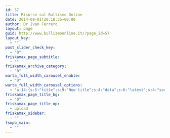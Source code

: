 ```yaml
---
id: 57
title: Risorse sul Bullismo Online
date: 2014-09-01T20:18:35+00:00
author: Dr Ivan Ferrero
layout: page
guid: http://www.bullismoonline.it/?page_id=57
layout_key:
  - ""
post_slider_check_key:
  - "0"
friskamax_page_subtitle:
  - ""
friskamax_archive_category:
  - "0"
warta_full_width_carousel_enable:
  - "0"
warta_full_width_carousel_options:
  - 'a:14:{s:5:"title";s:9:"New title";s:4:"data";s:6:"latest";s:4:"sort";s:8:"comments";s:10:"time_range";s:3:"all";s:8:"category";i:2;s:4:"tags";s:0:"";s:8:"post_ids";s:0:"";s:5:"count";i:4;s:7:"excerpt";i:320;s:8:"interval";i:8000;s:9:"animation";s:5:"slide";s:15:"animation_speed";i:2000;s:13:"ignore_sticky";i:1;s:11:"hide_mobile";i:0;}'
friskamax_page_title_bg:
  - "0"
friskamax_page_title_op:
  - upload
friskamax_sidebar:
  - ""
fsmpb_main:
  - ""
---
```

